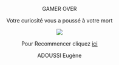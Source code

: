 <p align="center">GAMER OVER 

<p align="center">Votre curiosité vous a poussé à votre mort 

<p align="center"><img src="https://cdn.discordapp.com/attachments/1033043638931955747/1034813771849412608/unknown.png">

<p align="center">Pour Recommencer cliquez <a href="/index.md">ici</a>

<p align="center">ADOUSSI Eugène
